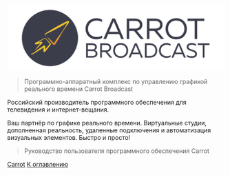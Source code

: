 <!-- _coverpage.md -->

![logo](images/carrot-logo.png)

> Программно-аппаратный комплекс по управлению графикой реального времени Carrot Broadcast

Российский производитель программного обеспечения для телевидения и интернет-вещания.

Ваш партнёр по графике реального времени. Виртуальные студии, дополненная реальность, удаленные подключения и автоматизация визуальных элементов. Быстро и просто!

> Руководство пользователя программного обеспечения Carrot

[Carrot](https://www.carrot.software/)
[К оглавлению](?id=Оглавление)

<!-- background image -->
<!-- ![](_media/bg.png) -->

<!-- background color -->
<!-- ![color](#f0f0f0) -->
